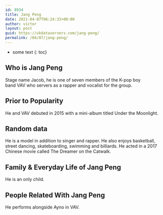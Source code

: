 ```yaml
---
id: 8934
title: Jang Peng
date: 2021-04-07T06:24:33+00:00
author: victor
layout: post
guid: https://ukdataservers.com/jang-peng/
permalink: /04/07/jang-peng/
---
```


* some text
{: toc}


## Who is Jang Peng



Stage name Jacob, he is one of seven members of the K-pop boy band VAV who servers as a rapper and vocalist for the group.

                
                
                
## Prior to Popularity



He and VAV debuted in 2015 with a mini-album titled Under the Moonlight.

                
                
                
## Random data



He is a model in addition to singer and rapper. He also enjoys basketball, street dancing, skateboarding, swimming and billiards. He acted in a 2017 Chinese movie called The Dreamer on the Catwalk.

                
                
                
## Family & Everyday Life of Jang Peng



He is an only child.

                
                
                
## People Related With Jang Peng



He performs alongside Ayno in VAV.

                
              
            
          
          
          